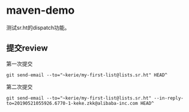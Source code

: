 # maven-demo

测试sr.ht的dispatch功能。


## 提交review

第一次提交
```
git send-email --to="~kerie/my-first-list@lists.sr.ht" HEAD^
```

第二次提交
```
git send-email --to="~kerie/my-first-list@lists.sr.ht" --in-reply-to=20190521055926.6770-1-keke.zkk@alibaba-inc.com HEAD^
```
